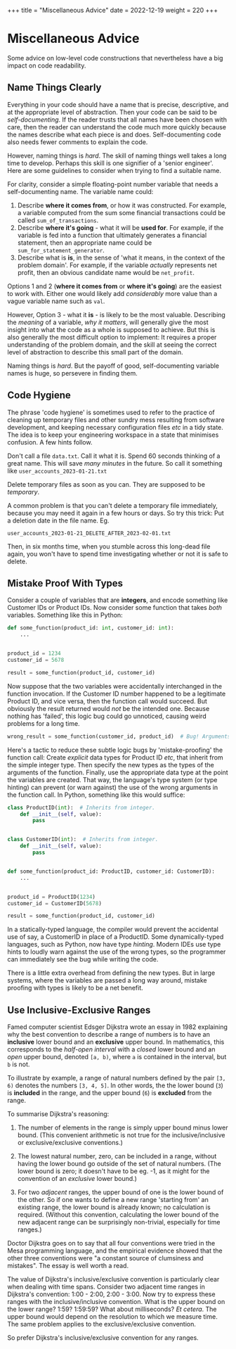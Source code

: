 +++
title = "Miscellaneous Advice"
date = 2022-12-19
weight = 220
+++

# Miscellaneous Advice

Some advice on low-level code constructions that nevertheless have a big impact on code readability.

##  Name Things Clearly

Everything in your code should have a name that is precise, descriptive, and at the appropriate level of abstraction.  Then your code can be said to be _self-documenting_.  If the reader trusts that all names have been chosen with care, then the reader can understand the code much more quickly because the names describe what each piece is and does.  Self-documenting code also needs fewer comments to explain the code.

However, naming things is _hard_.  The skill of naming things well takes a long time to develop.  Perhaps this skill is one signifier of a 'senior engineer'.  Here are some guidelines to consider when trying to find a suitable name.

For clarity, consider a simple floating-point number variable that needs a self-documenting name.  The variable name could:
1. Describe **where it comes from**, or how it was constructed.  For example, a variable computed from the sum some financial transactions could be called `sum_of_transactions`.
2. Describe **where it's going** - what it will be **used for**.  For example, if the variable is fed into a function that ultimately generates a financial statement, then an appropriate name could be `sum_for_statement_generator`.
3. Describe what is **is**, in the sense of 'what it means, in the context of the problem domain'.  For example, if the variable _actually_ represents net profit, then an obvious candidate name would be `net_profit`.

Options 1 and 2 (**where it comes from** or **where it's going**) are the easiest to work with.  Either one would likely add _considerably_ more value than a vague variable name such as `val`.

However, Option 3 - what it **is** - is likely to be the most valuable.  Describing the _meaning_ of a variable, _why it matters_, will generally give the most insight into what the code as a whole is supposed to achieve.  But this is also generally the most difficult option to implement: It requires a proper understanding of the problem domain, and the skill at seeing the correct level of abstraction to describe this small part of the domain.

Naming things is _hard_.  But the payoff of good, self-documenting variable names is huge, so persevere in finding them.


## Code Hygiene

The phrase 'code hygiene' is sometimes used to refer to the practice of cleaning up temporary files and other sundry mess resulting from software development, and keeping necessary configuration files _etc_ in a tidy state.  The idea is to keep your engineering workspace in a state that minimises confusion.  A few hints follow.

Don't call a file `data.txt`.  Call it what it is.  Spend 60 seconds thinking of a great name.  This will save _many minutes_ in the future.  So call it something like `user_accounts_2023-01-21.txt`

Delete temporary files as soon as you can.  They are supposed to be _temporary_.

A common problem is that you can't delete a temporary file immediately, because you may need it again in a few hours or days.  So try this trick:  Put a deletion date in the file name. Eg.

`user_accounts_2023-01-21_DELETE_AFTER_2023-02-01.txt`

Then, in six months time, when you stumble across this long-dead file again, you won't have to spend time investigating whether or not it is safe to delete.


## Mistake Proof With Types

Consider a couple of variables that are **integers**, and encode something like Customer IDs or Product IDs.  Now consider some function that takes _both_ variables.  Something like this in Python:
```py
def some_function(product_id: int, customer_id: int):
	...


product_id = 1234
customer_id = 5678

result = some_function(product_id, customer_id)
```

Now suppose that the two variables were accidentally interchanged in the function invocation.  If the Customer ID number happened to be a legitimate Product ID, and vice versa, then the function call would succeed.  But obviously the result returned would _not_ be the intended one.  Because nothing has 'failed', this logic bug could go unnoticed, causing weird problems for a long time.
```py
wrong_result = some_function(customer_id, product_id)  # Bug! Arguments swapped.
```

Here's a tactic to reduce these subtle logic bugs by 'mistake-proofing' the function call:  Create _explicit_ data types for Product ID _etc_, that inherit from the simple integer type.  Then specify the new types as the types of the arguments of the function.  Finally, use the appropriate data type at the point the variables are created.  That way, the language's type system (or type hinting) can prevent (or warn against) the use of the wrong arguments in the function call.  In Python, something like this would suffice:
```py
class ProductID(int):  # Inherits from integer.
	def __init__(self, value):
		pass


class CustomerID(int):  # Inherits from integer.
	def __init__(self, value):
		pass


def some_function(product_id: ProductID, customer_id: CustomerID):
	...


product_id = ProductID(1234)
customer_id = CustomerID(5678)

result = some_function(product_id, customer_id)
``` 

In a statically-typed language, the compiler would prevent the accidental use of say, a CustomerID in place of a ProductID.  Some dynamically-typed languages, such as Python, now have type _hinting_.  Modern IDEs use type hints to loudly warn against the use of the wrong types, so the programmer can immediately see the bug while writing the code.

There is a little extra overhead from defining the new types.  But in large systems, where the variables are passed a long way around, mistake proofing with types is likely to be a net benefit.


## Use Inclusive-Exclusive Ranges

Famed computer scientist Edsger Dijkstra wrote an essay in 1982 explaining why the best convention to describe a range of numbers is to have an **inclusive** lower bound and an **exclusive** upper bound.  In mathematics, this corresponds to the _half-open interval_ with a _closed_ lower bound and an _open_ upper bound, denoted `[a, b)`, where `a` is contained in the interval, but `b` is not.

To illustrate by example, a range of natural numbers defined by the pair `[3, 6)` denotes the numbers `[3, 4, 5]`.  In other words, the the lower bound (`3`) is **included** in the range, and the upper bound (`6`) is **excluded** from the range.


To summarise Dijkstra's reasoning:

1. The number of elements in the range is simply upper bound minus lower bound.  (This convenient arithmetic is not true for the inclusive/inclusive or exclusive/exclusive conventions.)

2. The lowest natural number, zero, can be included in a range, without having the lower bound go outside of the set of natural numbers.  (The lower bound is zero; it doesn't have to be eg. -1, as it might for the convention of an _exclusive_ lower bound.)

3. For two _adjacent_ ranges, the upper bound of one is the lower bound of the other.  So if one wants to define a new range 'starting from' an existing range, the lower bound is already known; no calculation is required.  (Without this convention, calculating the lower bound of the new adjacent range can be surprisingly non-trivial, especially for time ranges.)

Doctor Dijkstra goes on to say that all four conventions were tried in the Mesa programming language, and the empirical evidence showed that the other three conventions were "a constant source of clumsiness and mistakes".  The essay is well worth a read.

The value of Dijkstra's inclusive/exclusive convention is particularly clear when dealing with time spans.  Consider two adjacent time ranges in Dijkstra's convention: 1:00 - 2:00, 2:00 - 3:00.  Now try to express these ranges with the inclusive/inclusive convention.  What is the upper bound on the lower range? 1:59?  1:59:59?  What about milliseconds?  _Et cetera_.  The upper bound would depend on the resolution to which we measure time.  The same problem applies to the exclusive/exclusive convention.

So prefer Dijkstra's inclusive/exclusive convention for any ranges.
